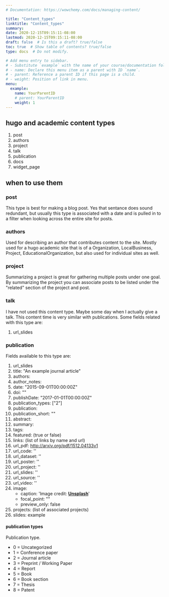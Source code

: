 ```yaml
---
# Documentation: https://wowchemy.com/docs/managing-content/

title: "Content_types"
linktitle: "Content_types"
summary:
date: 2020-12-15T09:15:11-08:00
lastmod: 2020-12-15T09:15:11-08:00
draft: false  # Is this a draft? true/false
toc: true  # Show table of contents? true/false
type: docs  # Do not modify.

# Add menu entry to sidebar.
# - Substitute `example` with the name of your course/documentation folder.
# - name: Declare this menu item as a parent with ID `name`.
# - parent: Reference a parent ID if this page is a child.
# - weight: Position of link in menu.
menu:
  example:
    name: YourParentID
    # parent: YourParentID
    weight: 1
---
```


## hugo and academic content types

1. post
2. authors
3. project
4. talk
5. publication
6. docs
7. widget_page

## when to use them

### post

This type is best for making a blog post. Yes that sentance does sound redundant, but
usually this type is associated with a date and is pulled in to a filter when looking
across the entire site for posts.

### authors

Used for describing an author that contributes content to the site. Mostly used for
a hugo academic site that is of a Organization, LocalBusiness, Project, EducationalOrganization, but also used 
for individual sites as well.

### project

Summarizing a project is great for gathering multiple posts under one goal. By summarizing the project
you can associate posts to be listed under the "related" section of the project and post.

### talk

I have not used this content type. Maybe some day when I actually give a talk. This content time is very 
similar with publications. Some fields related with this type are:

1. url_slides

### publication

Fields available to this type are:

1. url_slides
1. title: "An example journal article"
1. authors:
1. author_notes:
1. date: "2015-09-01T00:00:00Z"
1. doi: ""
1. publishDate: "2017-01-01T00:00:00Z"
1. publication_types: ["2"]
1. publication:
1. publication_short: ""
1. abstract:
1. summary:
1. tags:
1. featured: (true or false)
1. links: (list of links by name and url)
1. url_pdf: http://arxiv.org/pdf/1512.04133v1
1. url_code: ''
1. url_dataset: ''
1. url_poster: ''
1. url_project: ''
1. url_slides: ''
1. url_source: ''
1. url_video: ''
1. image:
   - caption: 'Image credit: [**Unsplash**](https://unsplash.com/photos/jdD8gXaTZsc)'
   - focal_point: ""
   - preview_only: false
1. projects: (list of associated projects)
1. slides: example

#### publication types

Publication type.

- 0 = Uncategorized
- 1 = Conference paper
- 2 = Journal article
- 3 = Preprint / Working Paper
- 4 = Report
- 5 = Book
- 6 = Book section
- 7 = Thesis
- 8 = Patent
